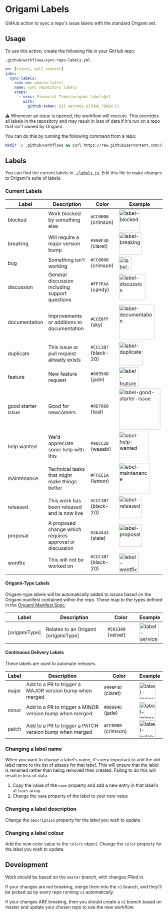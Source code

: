 
# Origami Labels

GitHub action to sync a repo's issue labels with the standard Origami set.


## Usage

To use this action, create the following file in your GitHub repo:

```
.github/workflows/sync-repo-labels.yml
```

```yml
on: [issues, pull_request]
jobs:
  sync-labels:
    runs-on: ubuntu-latest
    name: Sync repository labels
    steps:
      - uses: Financial-Times/origami-labels@v1
        with:
          github-token: ${{ secrets.GITHUB_TOKEN }}
```

:warning: Whenever an issue is opened, the workflow will execute. This overrides all labels in the repository and may result in loss of data if it's run on a repo that isn't owned by Origami.

You can do this by running the following command from a repo:

```bash
mkdir -p .github/workflows && curl https://raw.githubusercontent.com/Financial-Times/origami-labels/v1/example.yml --output .github/workflows/sync-repo-labels.yml
```


## Labels

You can find the current labels in [`./labels.js`](labels.js). Edit this file to make changes to Origami's suite of labels.

### Current Labels

Label|Description|Color|Example
-----|-----|-----|-----
blocked|Work blocked by something else|`#CC0000` (crimson)|<img width="67" alt="label-blocked" src="https://user-images.githubusercontent.com/138944/76612724-c8c00480-6514-11ea-9dee-5e2344d31864.png">
breaking|Will require a major version bump|`#990F3D` (claret)|<img width="72" alt="label-breaking" src="https://user-images.githubusercontent.com/138944/76612740-d7a6b700-6514-11ea-9cb2-ecccfa30dc6b.png">
bug|Something isn't working|`#CC0000` (crimson)|<img width="41" alt="label-bug" src="https://user-images.githubusercontent.com/138944/76612741-d7a6b700-6514-11ea-885a-567d110b9e84.png">
discussion|General discussion including support questions|`#FF7FAA` (candy)|<img width="84" alt="label-discussion" src="https://user-images.githubusercontent.com/138944/76612742-d83f4d80-6514-11ea-9a2e-1d4b3b3eec8d.png">
documentation|Improvements or additions to documentation|`#CCE6FF` (sky)|<img width="113" alt="label-documentation" src="https://user-images.githubusercontent.com/138944/76612743-d83f4d80-6514-11ea-8d29-cb9ef62751cf.png">
duplicate|This issue or pull request already exists|`#CCC1B7` (black-20)|<img width="75" alt="label-duplicate" src="https://user-images.githubusercontent.com/138944/76612745-d8d7e400-6514-11ea-83fa-66ce584708bf.png">
feature|New feature request|`#00994D` (jade)|<img width="62" alt="label-feature" src="https://user-images.githubusercontent.com/138944/76612746-d8d7e400-6514-11ea-910c-bc0a795ab7ae.png">
good starter issue|Good for newcomers|`#0D7680` (teal)|<img width="132" alt="label-good-starter-issue" src="https://user-images.githubusercontent.com/138944/76612748-d9707a80-6514-11ea-8a98-5caafa1f6fc2.png">
help wanted|We'd appreciate some help with this|`#96CC28` (wasabi)|<img width="94" alt="label-help-wanted" src="https://user-images.githubusercontent.com/138944/76747988-ef2eab80-6771-11ea-90f0-71ad15530cc9.png">
maintenance|Technical tasks that might make things better|`#FFEC1A` (lemon)|<img width="99" alt="label-maintenance" src="https://user-images.githubusercontent.com/138944/76612752-d9707a80-6514-11ea-9af3-d747bc12696d.png">
released|This work has been released and is now live|`#CCC1B7` (black-20)|<img width="71" alt="label-released" src="https://user-images.githubusercontent.com/138944/76747995-efc74200-6771-11ea-8b5b-791e5c9a71b3.png">
proposal|A proposed change which requires approval or discussion|`#262a33` (slate)|<img width="72" alt="label-proposal" src="https://user-images.githubusercontent.com/138944/76612754-da091100-6514-11ea-96b9-2602d529ea4f.png">
wontfix|This will not be worked on|`#CCC1B7` (black-20)|<img width="63" alt="label-wontfix" src="https://user-images.githubusercontent.com/138944/76612756-daa1a780-6514-11ea-8091-0509d9e94cac.png">

#### Origami-Type Labels

Origami-type labels will be automatically added to issues based on the Origami manifest contained within the repo. These map to the types defined in the [Origami Manifest Spec](https://origami.ft.com/spec/v1/manifest/#origamitype).

Label|Description|Color|Example
-----|-----|-----|-----
[origamiType]|Relates to an Origami [origamiType]|`#593380` (velvet)|<img width="62" alt="label-service" src="https://user-images.githubusercontent.com/138944/76617875-19d4f600-651f-11ea-84bb-111122ce9203.png">

#### Continuous Delivery Labels

These labels are used to automate releases.

Label|Description|Color|Example
-----|-----|-----|-----
major|Add to a PR to trigger a MAJOR version bump when merged|`#990F3D` (claret)|<img width="52" alt="label-major" src="https://user-images.githubusercontent.com/138944/76637877-6af6e100-6543-11ea-9344-27c71860030b.png">
minor|Add to a PR to trigger a MINOR version bump when merged|`#00994D` (jade)|<img width="53" alt="label-minor" src="https://user-images.githubusercontent.com/138944/76637881-6c280e00-6543-11ea-811f-3cca4bc63cf9.png">
patch|Add to a PR to trigger a PATCH version bump when merged|`#CC0000` (crimson)|<img width="53" alt="label-patch" src="https://user-images.githubusercontent.com/138944/76637883-6cc0a480-6543-11ea-8fea-11012d88a2b7.png">

### Changing a label name

When you want to change a label's name, it's very important to add the _old_ label name to the list of aliases for that label. This will ensure that the label is renamed rather than being removed then created. Failing to do this will result in loss of data.

  1. Copy the value of the `name` property and add a new entry in that label's `aliases` array
  2. Change the `name` property of the label to your new value

### Changing a label description

Change the `description` property for the label you wish to update.

### Changing a label colour

Add the new color value to the `colors` object. Change the `color` property for the label you wish to update.


## Development

Work should be based on the `master` branch, with changes PRed in.

If your changes are not breaking, merge them into the `v1` branch, and they'll be picked up by every repo running `v1` automatically.

If your changes ARE breaking, then you should create a `v2` branch based on master and update your chosen repo to use the new workflow.

